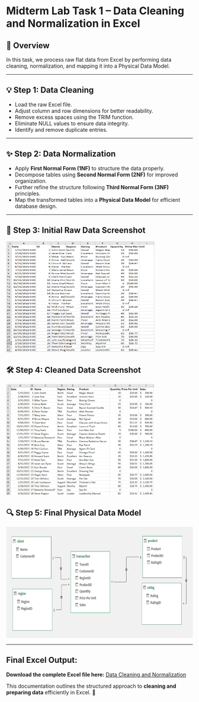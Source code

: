 # Midterm Lab Task 1 – Data Cleaning and Normalization in Excel

## 📄 Overview
In this task, we process raw flat data from Excel by performing data cleaning, normalization, and mapping it into a Physical Data Model.

---

## 💡 Step 1: Data Cleaning
- Load the raw Excel file.
- Adjust column and row dimensions for better readability.
- Remove excess spaces using the TRIM function.
- Eliminate NULL values to ensure data integrity.
- Identify and remove duplicate entries.

---

## ✨ Step 2: Data Normalization
- Apply **First Normal Form (1NF)** to structure the data properly.
- Decompose tables using **Second Normal Form (2NF)** for improved organization.
- Further refine the structure following **Third Normal Form (3NF)** principles.
- Map the transformed tables into a **Physical Data Model** for efficient database design.

---

## 🧩 Step 3: Initial Raw Data Screenshot
<img src="rawdata.PNG" alt="Raw Data Preview" width="400" height="300">

## 🛠️ Step 4: Cleaned Data Screenshot
<img src="cleaneddata.PNG" alt="Cleaned Data Preview" width="400" height="300">

## 🔍 Step 5: Final Physical Data Model
<img src="erd.PNG" alt="Entity Relationship Diagram" width="600" height="300">

---

## Final Excel Output:
**Download the complete Excel file here:** [Data Cleaning and Normalization](https://github.com/angelie2/EDM-Projects-Fajarito/blob/main/rawfile/data%20cleaning%20and%20normalization.xlsx)

This documentation outlines the structured approach to **cleaning and preparing data** efficiently in Excel. 🚀
